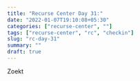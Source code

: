 ```yaml
---
title: "Recurse Center Day 31:"
date: "2022-01-07T19:10:08+05:30"
categories: ["recurse-center", ""]
tags: ["recurse-center", "rc", "checkin"]
slug: "rc-day-31"
summary: ""
draft: true
---
```


Zoekt 